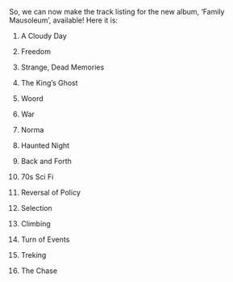 So, we can now make the track listing for the new album, ‘Family Mausoleum’, available! Here it is:

1.  A Cloudy Day
    
2.  Freedom
    
3.  Strange, Dead Memories
    
4.  The King’s Ghost
    
5.  Woord
    
6.  War
    
7.  Norma
    
8.  Haunted Night
    
9.  Back and Forth
    
10.  70s Sci Fi
    
11.  Reversal of Policy
    
12.  Selection
    
13.  Climbing
    
14.  Turn of Events
    
15.  Treking
    
16.  The Chase